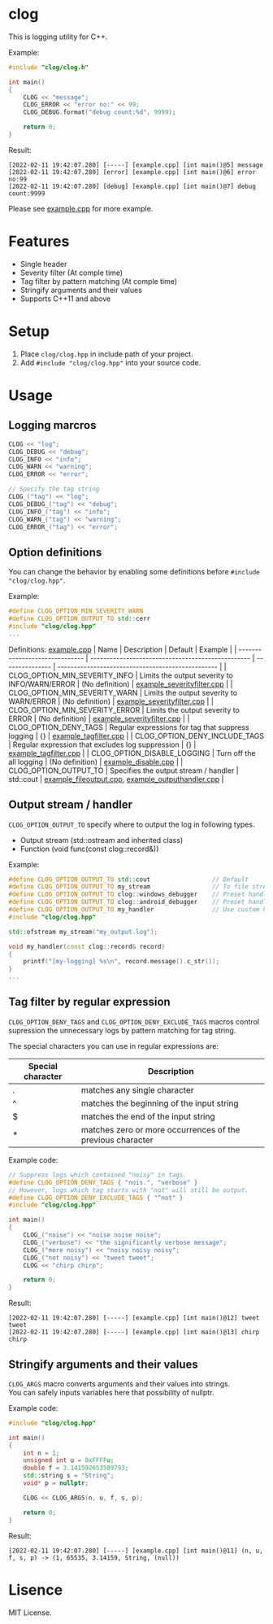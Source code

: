 # clog

This is logging utility for C++.

Example:

```cpp
#include "clog/clog.h"

int main()
{
    CLOG << "message";
    CLOG_ERROR << "error no:" << 99;
    CLOG_DEBUG.format("debug count:%d", 9999);

    return 0;
}
```

Result:

```
[2022-02-11 19:42:07.280] [-----] [example.cpp] [int main()@5] message
[2022-02-11 19:42:07.280] [error] [example.cpp] [int main()@6] error no:99
[2022-02-11 19:42:07.280] [debug] [example.cpp] [int main()@7] debug count:9999
```

Please see [example.cpp](/example/example.cpp) for more example.

# Features

- Single header
- Severity filter (At comple time)
- Tag filter by pattern matching (At comple time)
- Stringify arguments and their values
- Supports C++11 and above

# Setup

1. Place `clog/clog.hpp` in include path of your project.
2. Add `#include "clog/clog.hpp"` into your source code.

# Usage

## Logging marcros

```cpp
CLOG << "log";
CLOG_DEBUG << "debug";
CLOG_INFO << "info";
CLOG_WARN << "warning";
CLOG_ERROR << "error";

// Specify the tag string
CLOG_("tag") << "log";
CLOG_DEBUG_("tag") << "debug";
CLOG_INFO_("tag") << "info";
CLOG_WARN_("tag") << "warning";
CLOG_ERROR_("tag") << "error";
```

## Option definitions

You can change the behavior by enabling some definitions before `#include "clog/clog.hpp"`.

Example:

```cpp
#define CLOG_OPTION_MIN_SEVERITY_WARN
#define CLOG_OPTION_OUTPUT_TO std::cerr
#include "clog/clog.hpp"
...
```

Definitions:
[example.cpp](/example/example.cpp)
| Name | Description | Default | Example |
| ------------------------------ | ------------------------------------------------- | --------------- | ------------------------------------------------- |
| CLOG_OPTION_MIN_SEVERITY_INFO | Limits the output severity to INFO/WARN/ERROR | (No definition) | [example_severityfilter.cpp](/example/example_severityfilter.cpp) |
| CLOG_OPTION_MIN_SEVERITY_WARN | Limits the output severity to WARN/ERROR | (No definition) | [example_severityfilter.cpp](/example/example_severityfilter.cpp) |
| CLOG_OPTION_MIN_SEVERITY_ERROR | Limits the output severity to ERROR | (No definition) | [example_severityfilter.cpp](/example/example_severityfilter.cpp) |
| CLOG_OPTION_DENY_TAGS | Regular expressions for tag that suppress logging | {} | [example_tagfilter.cpp](/example/example_tagfilter.cpp) |
| CLOG_OPTION_DENY_INCLUDE_TAGS | Regular expression that excludes log suppression | {} | [example_tagfilter.cpp](/example/example_tagfilter.cpp) |
| CLOG_OPTION_DISABLE_LOGGING | Turn off the all logging | (No definition) | [example_disable.cpp](/example/example_disable.cpp) |
| CLOG_OPTION_OUTPUT_TO | Specifies the output stream / handler | std::cout | [example_fileoutput.cpp](/example/example_fileoutput.cpp), [example_outputhandler.cpp](/example/example_outputhandler.cpp) |

## Output stream / handler

`CLOG_OPTION_OUTPUT_TO` specify where to output the log in following types.

- Output stream (std::ostream and inherited class)
- Function (void func(const clog::record&))

Example:

```cpp
#define CLOG_OPTION_OUTPUT_TO std::cout                 // Default
#define CLOG_OPTION_OUTPUT_TO my_stream                 // To file stream
#define CLOG_OPTION_OUTPUT_TO clog::windows_debugger    // Preset handler for Windows (Use "OutputDebugStringA")
#define CLOG_OPTION_OUTPUT_TO clog::android_debugger    // Preset handler for Android (Use "__android_log_print")
#define CLOG_OPTION_OUTPUT_TO my_handler                // Use custom handler
#include "clog/clog.hpp"

std::ofstream my_stream("my_output.log");

void my_handler(const clog::record& record)
{
    printf("[my-logging] %s\n", record.message().c_str());
}
...
```

## Tag filter by regular expression

`CLOG_OPTION_DENY_TAGS` and `CLOG_OPTION_DENY_EXCLUDE_TAGS` macros control supression the unnecessary logs by pattern matching for tag string.

The special characters you can use in regular expressions are:

| Special character | Description                                                |
| ----------------- | ---------------------------------------------------------- |
| .                 | matches any single character                               |
| ^                 | matches the beginning of the input string                  |
| $                 | matches the end of the input string                        |
| \*                | matches zero or more occurrences of the previous character |

Example code:

```cpp
// Suppress logs which contained "noisy" in tags.
#define CLOG_OPTION_DENY_TAGS { "nois.", "verbose" }
// However, logs which tag starts with "not" will still be output.
#define CLOG_OPTION_DENY_EXCLUDE_TAGS { "^not" }
#include "clog/clog.hpp"

int main()
{
    CLOG_("noise") << "noise noise noise";
    CLOG_("verbose") << "the significantly verbose message";
    CLOG_("more noisy") << "noisy noisy noisy";
    CLOG_("not noisy") << "tweet tweet";
    CLOG << "chirp chirp";

    return 0;
}
```

Result:

```
[2022-02-11 19:42:07.280] [-----] [example.cpp] [int main()@12] tweet tweet
[2022-02-11 19:42:07.280] [-----] [example.cpp] [int main()@13] chirp chirp
```

## Stringify arguments and their values

`CLOG_ARGS` macro converts arguments and their values into strings.  
You can safely inputs variables here that possibility of nullptr.

Example code:

```cpp
#include "clog/clog.hpp"

int main()
{
    int n = 1;
    unsigned int u = 0xFFFFu;
    double f = 3.141592653589793;
    std::string s = "String";
    void* p = nullptr;

    CLOG << CLOG_ARGS(n, u, f, s, p);

    return 0;
}
```

Result:

```
[2022-02-11 19:42:07.280] [-----] [example.cpp] [int main()@11] (n, u, f, s, p) -> (1, 65535, 3.14159, String, (null))
```

# Lisence

MIT License.
